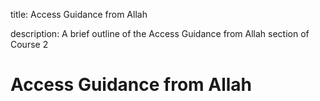 title: Access Guidance from Allah

description: A brief outline of the Access Guidance from Allah section of Course 2

# Access Guidance from Allah